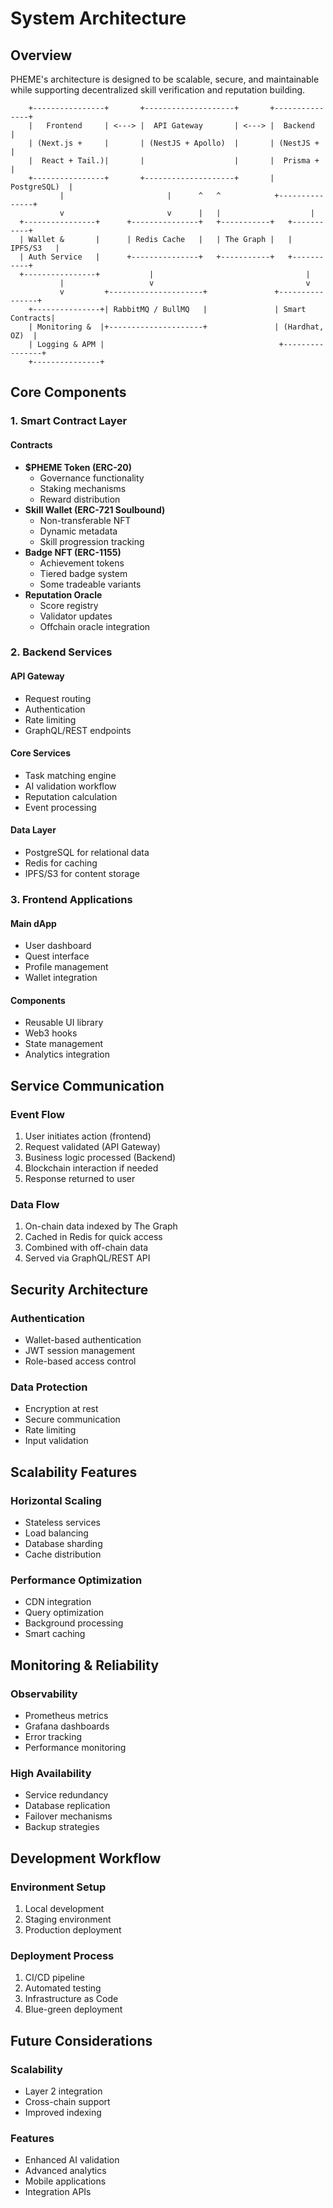 # System Architecture

## Overview

PHEME's architecture is designed to be scalable, secure, and maintainable while supporting decentralized skill verification and reputation building.

```plaintext
    +----------------+       +--------------------+       +---------------+
    |   Frontend     | <---> |  API Gateway       | <---> |  Backend      |
    | (Next.js +     |       | (NestJS + Apollo)  |       | (NestJS +     |
    |  React + Tail.)|       |                    |       |  Prisma +     |
    +----------------+       +--------------------+       |  PostgreSQL)  |
           |                       |      ^   ^            +---------------+
           v                       v      |   |                    |
  +----------------+      +---------------+   +-----------+   +-----------+
  | Wallet &       |      | Redis Cache   |   | The Graph |   | IPFS/S3   |
  | Auth Service   |      +---------------+   +-----------+   +-----------+
  +----------------+           |                                  |
           |                   v                                  v
           v         +---------------------+               +----------------+
    +---------------+| RabbitMQ / BullMQ   |               | Smart Contracts|
    | Monitoring &  |+---------------------+               | (Hardhat, OZ)  |
    | Logging & APM |                                       +----------------+
    +---------------+
```

## Core Components

### 1. Smart Contract Layer

#### Contracts

* **$PHEME Token (ERC-20)**
  * Governance functionality
  * Staking mechanisms
  * Reward distribution
* **Skill Wallet (ERC-721 Soulbound)**
  * Non-transferable NFT
  * Dynamic metadata
  * Skill progression tracking
* **Badge NFT (ERC-1155)**
  * Achievement tokens
  * Tiered badge system
  * Some tradeable variants
* **Reputation Oracle**
  * Score registry
  * Validator updates
  * Offchain oracle integration

### 2. Backend Services

#### API Gateway

* Request routing
* Authentication
* Rate limiting
* GraphQL/REST endpoints

#### Core Services

* Task matching engine
* AI validation workflow
* Reputation calculation
* Event processing

#### Data Layer

* PostgreSQL for relational data
* Redis for caching
* IPFS/S3 for content storage

### 3. Frontend Applications

#### Main dApp

* User dashboard
* Quest interface
* Profile management
* Wallet integration

#### Components

* Reusable UI library
* Web3 hooks
* State management
* Analytics integration

## Service Communication

### Event Flow

1. User initiates action (frontend)
2. Request validated (API Gateway)
3. Business logic processed (Backend)
4. Blockchain interaction if needed
5. Response returned to user

### Data Flow

1. On-chain data indexed by The Graph
2. Cached in Redis for quick access
3. Combined with off-chain data
4. Served via GraphQL/REST API

## Security Architecture

### Authentication

* Wallet-based authentication
* JWT session management
* Role-based access control

### Data Protection

* Encryption at rest
* Secure communication
* Rate limiting
* Input validation

## Scalability Features

### Horizontal Scaling

* Stateless services
* Load balancing
* Database sharding
* Cache distribution

### Performance Optimization

* CDN integration
* Query optimization
* Background processing
* Smart caching

## Monitoring & Reliability

### Observability

* Prometheus metrics
* Grafana dashboards
* Error tracking
* Performance monitoring

### High Availability

* Service redundancy
* Database replication
* Failover mechanisms
* Backup strategies

## Development Workflow

### Environment Setup

1. Local development
2. Staging environment
3. Production deployment

### Deployment Process

1. CI/CD pipeline
2. Automated testing
3. Infrastructure as Code
4. Blue-green deployment

## Future Considerations

### Scalability

* Layer 2 integration
* Cross-chain support
* Improved indexing

### Features

* Enhanced AI validation
* Advanced analytics
* Mobile applications
* Integration APIs
